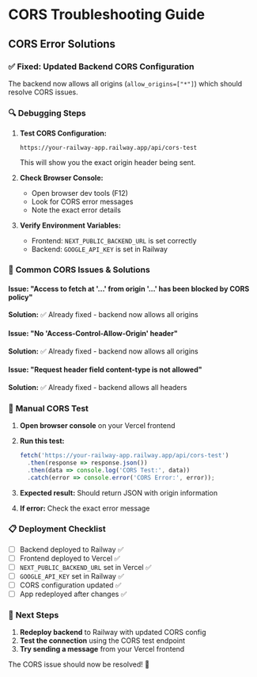 # CORS Troubleshooting Guide

## CORS Error Solutions

### ✅ **Fixed: Updated Backend CORS Configuration**

The backend now allows all origins (`allow_origins=["*"]`) which should resolve CORS issues.

### 🔍 **Debugging Steps**

1. **Test CORS Configuration:**
   ```
   https://your-railway-app.railway.app/api/cors-test
   ```
   This will show you the exact origin header being sent.

2. **Check Browser Console:**
   - Open browser dev tools (F12)
   - Look for CORS error messages
   - Note the exact error details

3. **Verify Environment Variables:**
   - Frontend: `NEXT_PUBLIC_BACKEND_URL` is set correctly
   - Backend: `GOOGLE_API_KEY` is set in Railway

### 🚨 **Common CORS Issues & Solutions**

#### **Issue: "Access to fetch at '...' from origin '...' has been blocked by CORS policy"**

**Solution:** ✅ Already fixed - backend now allows all origins

#### **Issue: "No 'Access-Control-Allow-Origin' header"**

**Solution:** ✅ Already fixed - backend now allows all origins

#### **Issue: "Request header field content-type is not allowed"**

**Solution:** ✅ Already fixed - backend allows all headers

### 🔧 **Manual CORS Test**

1. **Open browser console** on your Vercel frontend
2. **Run this test:**
   ```javascript
   fetch('https://your-railway-app.railway.app/api/cors-test')
     .then(response => response.json())
     .then(data => console.log('CORS Test:', data))
     .catch(error => console.error('CORS Error:', error));
   ```

3. **Expected result:** Should return JSON with origin information
4. **If error:** Check the exact error message

### 📋 **Deployment Checklist**

- [ ] Backend deployed to Railway ✅
- [ ] Frontend deployed to Vercel ✅
- [ ] `NEXT_PUBLIC_BACKEND_URL` set in Vercel ✅
- [ ] `GOOGLE_API_KEY` set in Railway ✅
- [ ] CORS configuration updated ✅
- [ ] App redeployed after changes ✅

### 🎯 **Next Steps**

1. **Redeploy backend** to Railway with updated CORS config
2. **Test the connection** using the CORS test endpoint
3. **Try sending a message** from your Vercel frontend

The CORS issue should now be resolved! 🎉 